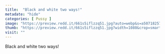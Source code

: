 ```yaml
---
title:  "Black and white two ways!"
metadate: "hide"
categories: [ Pussy ]
image: "https://preview.redd.it/661s5iflzzq51.jpg?auto=webp&s=a50718257770ca57e3e42c210e3303e3830eac9a"
thumb: "https://preview.redd.it/661s5iflzzq51.jpg?width=1080&crop=smart&auto=webp&s=ba4a52dc23aee426894b0acb53387a01a0588046"
visit: ""
---
```

Black and white two ways!
